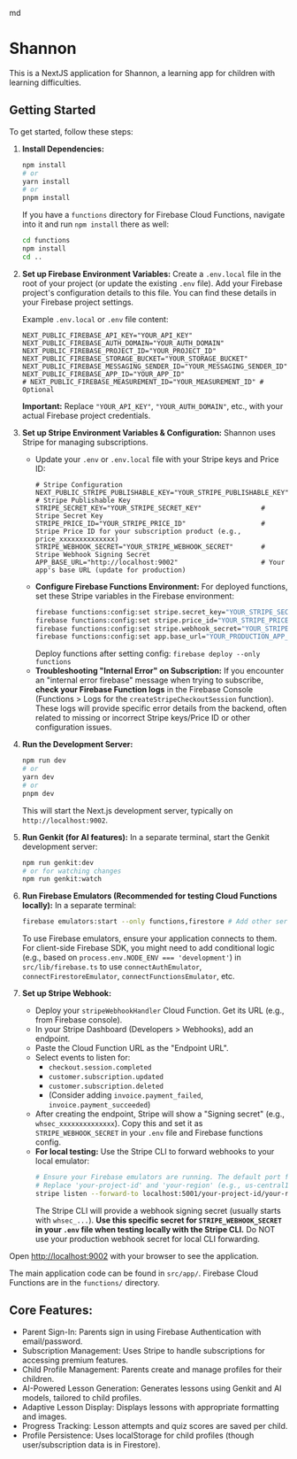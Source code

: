md
# Shannon

This is a NextJS application for Shannon, a learning app for children with learning difficulties.

## Getting Started

To get started, follow these steps:

1.  **Install Dependencies:**
    ```bash
    npm install
    # or
    yarn install
    # or
    pnpm install
    ```
    If you have a `functions` directory for Firebase Cloud Functions, navigate into it and run `npm install` there as well:
    ```bash
    cd functions
    npm install
    cd ..
    ```

2.  **Set up Firebase Environment Variables:**
    Create a `.env.local` file in the root of your project (or update the existing `.env` file). Add your Firebase project's configuration details to this file. You can find these details in your Firebase project settings.

    Example `.env.local` or `.env` file content:
    ```env
    NEXT_PUBLIC_FIREBASE_API_KEY="YOUR_API_KEY"
    NEXT_PUBLIC_FIREBASE_AUTH_DOMAIN="YOUR_AUTH_DOMAIN"
    NEXT_PUBLIC_FIREBASE_PROJECT_ID="YOUR_PROJECT_ID"
    NEXT_PUBLIC_FIREBASE_STORAGE_BUCKET="YOUR_STORAGE_BUCKET"
    NEXT_PUBLIC_FIREBASE_MESSAGING_SENDER_ID="YOUR_MESSAGING_SENDER_ID"
    NEXT_PUBLIC_FIREBASE_APP_ID="YOUR_APP_ID"
    # NEXT_PUBLIC_FIREBASE_MEASUREMENT_ID="YOUR_MEASUREMENT_ID" # Optional
    ```
    **Important:** Replace `"YOUR_API_KEY"`, `"YOUR_AUTH_DOMAIN"`, etc., with your actual Firebase project credentials.

3.  **Set up Stripe Environment Variables & Configuration:**
    Shannon uses Stripe for managing subscriptions.
    *   Update your `.env` or `.env.local` file with your Stripe keys and Price ID:
        ```env
        # Stripe Configuration
        NEXT_PUBLIC_STRIPE_PUBLISHABLE_KEY="YOUR_STRIPE_PUBLISHABLE_KEY" # Stripe Publishable Key
        STRIPE_SECRET_KEY="YOUR_STRIPE_SECRET_KEY"               # Stripe Secret Key
        STRIPE_PRICE_ID="YOUR_STRIPE_PRICE_ID"                   # Stripe Price ID for your subscription product (e.g., price_xxxxxxxxxxxxxx)
        STRIPE_WEBHOOK_SECRET="YOUR_STRIPE_WEBHOOK_SECRET"       # Stripe Webhook Signing Secret
        APP_BASE_URL="http://localhost:9002"                     # Your app's base URL (update for production)
        ```
    *   **Configure Firebase Functions Environment:** For deployed functions, set these Stripe variables in the Firebase environment:
        ```bash
        firebase functions:config:set stripe.secret_key="YOUR_STRIPE_SECRET_KEY"
        firebase functions:config:set stripe.price_id="YOUR_STRIPE_PRICE_ID"
        firebase functions:config:set stripe.webhook_secret="YOUR_STRIPE_WEBHOOK_SECRET"
        firebase functions:config:set app.base_url="YOUR_PRODUCTION_APP_URL" # e.g., https://your-app.com
        ```
        Deploy functions after setting config: `firebase deploy --only functions`
    *   **Troubleshooting "Internal Error" on Subscription:** If you encounter an "internal error firebase" message when trying to subscribe, **check your Firebase Function logs** in the Firebase Console (Functions > Logs for the `createStripeCheckoutSession` function). These logs will provide specific error details from the backend, often related to missing or incorrect Stripe keys/Price ID or other configuration issues.

4.  **Run the Development Server:**
    ```bash
    npm run dev
    # or
    yarn dev
    # or
    pnpm dev
    ```
    This will start the Next.js development server, typically on `http://localhost:9002`.

5.  **Run Genkit (for AI features):**
    In a separate terminal, start the Genkit development server:
    ```bash
    npm run genkit:dev
    # or for watching changes
    npm run genkit:watch
    ```

6.  **Run Firebase Emulators (Recommended for testing Cloud Functions locally):**
    In a separate terminal:
    ```bash
    firebase emulators:start --only functions,firestore # Add other services if needed
    ```
    To use Firebase emulators, ensure your application connects to them. For client-side Firebase SDK, you might need to add conditional logic (e.g., based on `process.env.NODE_ENV === 'development'`) in `src/lib/firebase.ts` to use `connectAuthEmulator`, `connectFirestoreEmulator`, `connectFunctionsEmulator`, etc.

7.  **Set up Stripe Webhook:**
    *   Deploy your `stripeWebhookHandler` Cloud Function. Get its URL (e.g., from Firebase console).
    *   In your Stripe Dashboard (Developers > Webhooks), add an endpoint.
    *   Paste the Cloud Function URL as the "Endpoint URL".
    *   Select events to listen for:
        *   `checkout.session.completed`
        *   `customer.subscription.updated`
        *   `customer.subscription.deleted`
        *   (Consider adding `invoice.payment_failed`, `invoice.payment_succeeded`)
    *   After creating the endpoint, Stripe will show a "Signing secret" (e.g., `whsec_xxxxxxxxxxxxxx`). Copy this and set it as `STRIPE_WEBHOOK_SECRET` in your `.env` file and Firebase functions config.
    *   **For local testing:** Use the Stripe CLI to forward webhooks to your local emulator:
        ```bash
        # Ensure your Firebase emulators are running. The default port for functions is 5001.
        # Replace 'your-project-id' and 'your-region' (e.g., us-central1)
        stripe listen --forward-to localhost:5001/your-project-id/your-region/stripeWebhookHandler 
        ```
        The Stripe CLI will provide a webhook signing secret (usually starts with `whsec_...`). **Use this specific secret for `STRIPE_WEBHOOK_SECRET` in your `.env` file when testing locally with the Stripe CLI.** Do NOT use your production webhook secret for local CLI forwarding.


Open [http://localhost:9002](http://localhost:9002) with your browser to see the application.

The main application code can be found in `src/app/`.
Firebase Cloud Functions are in the `functions/` directory.

## Core Features:

- Parent Sign-In: Parents sign in using Firebase Authentication with email/password.
- Subscription Management: Uses Stripe to handle subscriptions for accessing premium features.
- Child Profile Management: Parents create and manage profiles for their children.
- AI-Powered Lesson Generation: Generates lessons using Genkit and AI models, tailored to child profiles.
- Adaptive Lesson Display: Displays lessons with appropriate formatting and images.
- Progress Tracking: Lesson attempts and quiz scores are saved per child.
- Profile Persistence: Uses localStorage for child profiles (though user/subscription data is in Firestore).
```